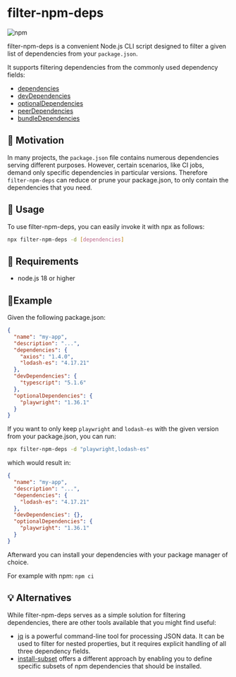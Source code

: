 # filter-npm-deps

![npm](https://img.shields.io/npm/v/filter-npm-deps?style=flat-square)

filter-npm-deps is a convenient Node.js CLI script designed to filter a given list of dependencies from your `package.json`.

It supports filtering dependencies from the commonly used dependency fields:
 - [dependencies](https://docs.npmjs.com/cli/v10/configuring-npm/package-json#dependencies)
 - [devDependencies](https://docs.npmjs.com/cli/v10/configuring-npm/package-json#devdependencies)
 - [optionalDependencies](https://docs.npmjs.com/cli/v10/configuring-npm/package-json#optionaldependencies)
 - [peerDependencies](https://docs.npmjs.com/cli/v10/configuring-npm/package-json#peerdependencies)
 - [bundleDependencies](https://docs.npmjs.com/cli/v10/configuring-npm/package-json#bundledependencies)

## 🎯 Motivation

In many projects, the `package.json` file contains numerous dependencies serving different purposes.
However, certain scenarios, like CI jobs, demand only specific dependencies in particular versions.
Therefore `filter-npm-deps` can reduce or prune your package.json, to only contain the dependencies that you need.

## 🚀 Usage

To use filter-npm-deps, you can easily invoke it with npx as follows:

```bash
npx filter-npm-deps -d [dependencies]
```

## 🧰 Requirements

- node.js 18 or higher

## 📝Example

Given the following package.json:

```json
{
  "name": "my-app",
  "description": "...",
  "dependencies": {
    "axios": "1.4.0",
    "lodash-es": "4.17.21"
  },
  "devDependencies": {
    "typescript": "5.1.6"
  },
  "optionalDependencies": {
    "playwright": "1.36.1"
  }
}
```

If you want to only keep `playwright` and `lodash-es` with the given version from your package.json, you can run:

```bash
npx filter-npm-deps -d "playwright,lodash-es"
```

which would result in:

```json
{
  "name": "my-app",
  "description": "...",
  "dependencies": {
    "lodash-es": "4.17.21"
  },
  "devDependencies": {},
  "optionalDependencies": {
    "playwright": "1.36.1"
  }
}
```

Afterward you can install your dependencies with your package manager of choice.

For example with npm:
`npm ci`

## 💡 Alternatives

While filter-npm-deps serves as a simple solution for filtering dependencies, there are other tools available that you might find useful:

- [jq](https://jqlang.github.io/jq/manual/) is a powerful command-line tool for processing JSON data. It can be used to filter for nested properties, but it requires explicit handling of all three dependency fields.
- [install-subset](https://github.com/tabrindle/install-subset) offers a different approach by enabling you to define specific subsets of npm dependencies that should be installed.
